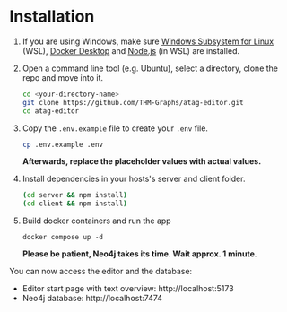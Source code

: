 # Installation

1. If you are using Windows, make sure [Windows Subsystem for Linux](https://learn.microsoft.com/de-de/windows/wsl/install) (WSL), [Docker Desktop](https://www.docker.com/) and [Node.js](https://nodejs.org/en/download/package-manager) (in WSL) are installed.

2. Open a command line tool (e.g. Ubuntu), select a directory, clone the repo and move into it.

   ```sh
   cd <your-directory-name>
   git clone https://github.com/THM-Graphs/atag-editor.git
   cd atag-editor
   ```

3. Copy the `.env.example` file to create your `.env` file.

   ```sh
   cp .env.example .env
   ```

   **Afterwards, replace the placeholder values with actual values.**

4. Install dependencies in your hosts's server and client folder.

   ```sh
   (cd server && npm install)
   (cd client && npm install)
   ```

5. Build docker containers and run the app

   ```
   docker compose up -d
   ```

   **Please be patient, Neo4j takes its time. Wait approx. 1 minute**.

You can now access the editor and the database:

- Editor start page with text overview: http://localhost:5173
- Neo4j database: http://localhost:7474
